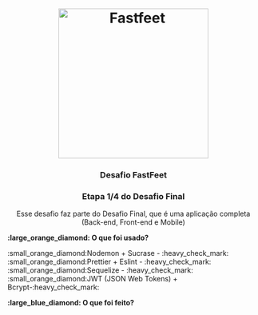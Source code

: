 <h1 align="center">
  <img alt="Fastfeet" title="Fastfeet" src="https://github.com/Rocketseat/bootcamp-gostack-desafio-03/blob/master/.github/logo.png" width="300px" />
</h1>

<h3 align="center">
  Desafio FastFeet
</h3>

<h3 align="center">
  Etapa 1/4 do Desafio Final 
</h3>

<p align="center">Esse desafio faz parte do Desafio Final, que é uma aplicação completa (Back-end, Front-end e Mobile)</p>


<p align="center">
  
  <p><b>:large_orange_diamond: O que foi usado?</b></p>
  :small_orange_diamond:Nodemon + Sucrase - :heavy_check_mark:<br>
  :small_orange_diamond:Prettier + Eslint - :heavy_check_mark:<br>
  :small_orange_diamond:Sequelize - :heavy_check_mark:<br>
  :small_orange_diamond:JWT (JSON Web Tokens) + Bcrypt-:heavy_check_mark:<br>
  
  <p><b>:large_blue_diamond: O que foi feito?</b></p><br>
 

